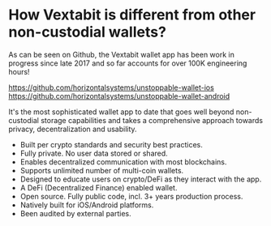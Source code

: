 # How Vextabit is different from other non-custodial wallets?

As can be seen on Github, the Vextabit wallet app has been work in progress since late 2017 and so far accounts for over 100K engineering hours!

https://github.com/horizontalsystems/unstoppable-wallet-ios
https://github.com/horizontalsystems/unstoppable-wallet-android

It's the most sophisticated wallet app to date that goes well beyond non-custodial storage capabilities and takes a comprehensive approach towards privacy, decentralization and usability.

- Built per crypto standards and security best practices.
- Fully private. No user data stored or shared.
- Enables decentralized communication with most blockchains.
- Supports unlimited number of multi-coin wallets.
- Designed to educate users on crypto/DeFi as they interact with the app.
- A DeFi (Decentralized Finance) enabled wallet.
- Open source. Fully public code, incl. 3+ years production process.
- Natively built for iOS/Android platforms.
- Been audited by external parties.
